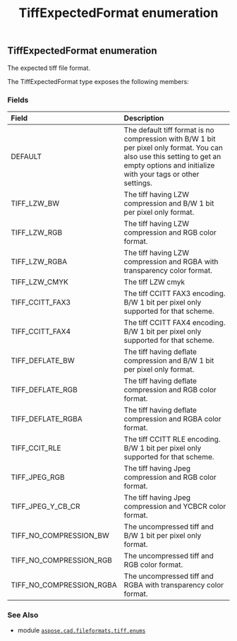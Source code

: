 ﻿---
title: TiffExpectedFormat enumeration
second_title: Aspose.CAD for Python via .NET API References
description: 
type: docs
weight: 60
url: /aspose.cad.fileformats.tiff.enums/tiffexpectedformat/
is_root: false
---

## TiffExpectedFormat enumeration

The expected tiff file format.



The TiffExpectedFormat type exposes the following members:

### Fields
| Field | Description |
| :- | :- |
| DEFAULT | The default tiff format is no compression with B/W 1 bit per pixel only format. You can also use this setting to get an empty options and initialize with your tags or other settings. |
| TIFF_LZW_BW | The tiff having LZW compression and B/W 1 bit per pixel only format. |
| TIFF_LZW_RGB | The tiff having LZW compression and RGB color format. |
| TIFF_LZW_RGBA | The tiff having LZW compression and RGBA with transparency color format. |
| TIFF_LZW_CMYK | The tiff LZW cmyk |
| TIFF_CCITT_FAX3 | The tiff CCITT FAX3 encoding. B/W 1 bit per pixel only supported for that scheme. |
| TIFF_CCITT_FAX4 | The tiff CCITT FAX4 encoding. B/W 1 bit per pixel only supported for that scheme. |
| TIFF_DEFLATE_BW | The tiff having deflate compression and B/W 1 bit per pixel only format. |
| TIFF_DEFLATE_RGB | The tiff having deflate compression and RGB color format. |
| TIFF_DEFLATE_RGBA | The tiff having deflate compression and RGBA color format. |
| TIFF_CCIT_RLE | The tiff CCITT RLE encoding. B/W 1 bit per pixel only supported for that scheme. |
| TIFF_JPEG_RGB | The tiff having Jpeg compression and RGB color format. |
| TIFF_JPEG_Y_CB_CR | The tiff having Jpeg compression and YCBCR color format. |
| TIFF_NO_COMPRESSION_BW | The uncompressed tiff and B/W 1 bit per pixel only format. |
| TIFF_NO_COMPRESSION_RGB | The uncompressed tiff and RGB color format. |
| TIFF_NO_COMPRESSION_RGBA | The uncompressed tiff and RGBA with transparency color format. |



### See Also
* module [`aspose.cad.fileformats.tiff.enums`](..)
